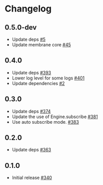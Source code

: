 # Changelog

## 0.5.0-dev
* Update deps [#5](https://github.com/fishjam-cloud/membrane_rtc_engine/pull/5)
* Update membrane core [#45](https://github.com/fishjam-cloud/membrane_rtc_engine/pull/45)

## 0.4.0
* Update deps [#393](https://github.com/fishjam-dev/membrane_rtc_engine/pull/393)
* Lower log level for some logs [#401](https://github.com/fishjam-dev/membrane_rtc_engine/pull/401)
* Update dependencies [#2](https://github.com/fishjam-cloud/membrane_rtc_engine/pull/2)

## 0.3.0
* Update deps [#374](https://github.com/jellyfish-dev/membrane_rtc_engine/pull/374)
* Update the use of Engine.subscribe [#381](https://github.com/jellyfish-dev/membrane_rtc_engine/pull/381)
* Use auto subscribe mode. [#383](https://github.com/jellyfish-dev/membrane_rtc_engine/pull/383)

## 0.2.0
* Update deps [#363](https://github.com/jellyfish-dev/membrane_rtc_engine/pull/363)

## 0.1.0
* Initial release [#340](https://github.com/jellyfish-dev/membrane_rtc_engine/pull/340)
